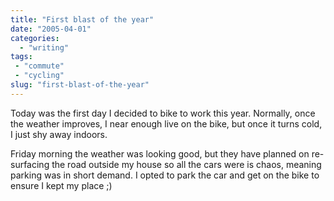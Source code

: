 ```yaml
---
title: "First blast of the year"
date: "2005-04-01"
categories: 
  - "writing"
tags:
 - "commute"
 - "cycling"
slug: "first-blast-of-the-year"
---
```


Today was the first day I decided to bike to work this year. Normally, once the weather improves, I near enough live on the bike, but once it turns cold, I just shy away indoors.

Friday morning the weather was looking good, but they have planned on re-surfacing the road outside my house so all the cars were is chaos, meaning parking was in short demand. I opted to park the car and get on the bike to ensure I kept my place ;)
